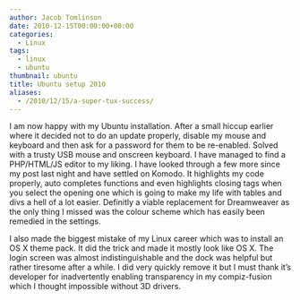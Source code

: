 ```yaml
---
author: Jacob Tomlinson
date: 2010-12-15T00:00:00+00:00
categories:
  - Linux
tags:
  - linux
  - ubuntu
thumbnail: ubuntu
title: Ubuntu setup 2010
aliases:
  - /2010/12/15/a-super-tux-success/
---
```



I am now happy with my Ubuntu installation. After a small hiccup earlier where it decided not to do an update properly, disable my mouse and keyboard and then ask for a password for them to be re-enabled. Solved with a trusty USB mouse and onscreen keyboard. I have managed to find a PHP/HTML/JS editor to my liking. I have looked through a few more since my post last night and have settled on Komodo. It highlights my code properly, auto completes functions and even highlights closing tags when you select the opening one which is going to make my life with tables and divs a hell of a lot easier. Definitly a viable replacement for Dreamweaver as the only thing I missed was the colour scheme which has easily been remedied in the settings.

I also made the biggest mistake of my Linux career which was to install an OS X theme pack. It did the trick and made it mostly look like OS X. The login screen was almost indistinguishable and the dock was helpful but rather tiresome after a while. I did very quickly remove it but I must thank it&#8217;s developer for inadvertently enabling transparency in my compiz-fusion which I thought impossible without 3D drivers.

